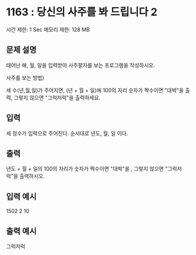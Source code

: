 # 1163 : 당신의 사주를 봐 드립니다 2

시간 제한: 1 Sec 메모리 제한: 128 MB

## 문제 설명

태어난 해, 월, 일을 입력받아 사주팔자를 보는 프로그램을 작성하시오.

사주를 보는 방법)

세 수(년,월,일)가 주어지면, (년 + 월 + 일)에 100의 자리 숫자가 짝수이면 "대박"을 출력, 그렇지 않으면 "그럭저럭"을 출력하세요.

## 입력

세 정수가 입력으로 주어진다. 순서대로 년도, 월, 일 이다.

## 출력

년도 + 월 + 일의 100의 자리가 숫자가 짝수이면 "대박"을 , 그렇지 않으면 "그럭저럭"을 출력하시오.

## 입력 예시

1502 2 10

## 출력 예시

그럭저럭
